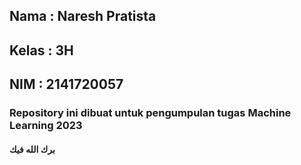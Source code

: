 ## Nama    : Naresh Pratista
## Kelas   : 3H 
## NIM     : 2141720057

### Repository ini dibuat untuk pengumpulan tugas Machine Learning 2023

#### برك الله فيك